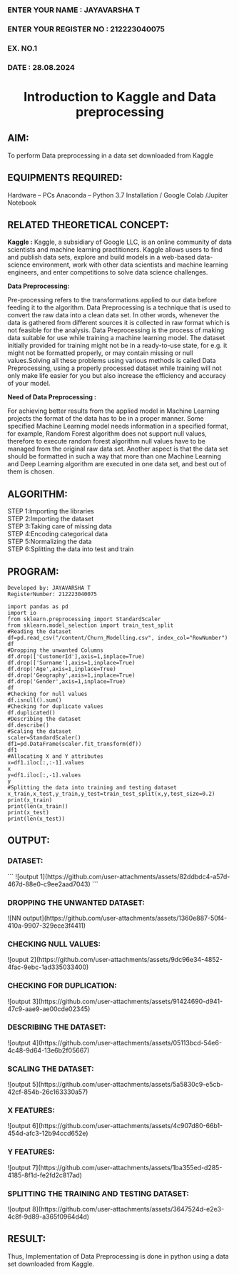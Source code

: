 <H3>ENTER YOUR NAME : JAYAVARSHA T</H3>
<H3>ENTER YOUR REGISTER NO : 212223040075</H3>
<H3>EX. NO.1</H3>
<H3>DATE : 28.08.2024</H3>
<H1 ALIGN =CENTER> Introduction to Kaggle and Data preprocessing</H1>

## AIM:

To perform Data preprocessing in a data set downloaded from Kaggle

## EQUIPMENTS REQUIRED:
Hardware – PCs
Anaconda – Python 3.7 Installation / Google Colab /Jupiter Notebook

## RELATED THEORETICAL CONCEPT:

**Kaggle :**
Kaggle, a subsidiary of Google LLC, is an online community of data scientists and machine learning practitioners. Kaggle allows users to find and publish data sets, explore and build models in a web-based data-science environment, work with other data scientists and machine learning engineers, and enter competitions to solve data science challenges.

**Data Preprocessing:**

Pre-processing refers to the transformations applied to our data before feeding it to the algorithm. Data Preprocessing is a technique that is used to convert the raw data into a clean data set. In other words, whenever the data is gathered from different sources it is collected in raw format which is not feasible for the analysis.
Data Preprocessing is the process of making data suitable for use while training a machine learning model. The dataset initially provided for training might not be in a ready-to-use state, for e.g. it might not be formatted properly, or may contain missing or null values.Solving all these problems using various methods is called Data Preprocessing, using a properly processed dataset while training will not only make life easier for you but also increase the efficiency and accuracy of your model.

**Need of Data Preprocessing :**

For achieving better results from the applied model in Machine Learning projects the format of the data has to be in a proper manner. Some specified Machine Learning model needs information in a specified format, for example, Random Forest algorithm does not support null values, therefore to execute random forest algorithm null values have to be managed from the original raw data set.
Another aspect is that the data set should be formatted in such a way that more than one Machine Learning and Deep Learning algorithm are executed in one data set, and best out of them is chosen.


## ALGORITHM:
STEP 1:Importing the libraries<BR>
STEP 2:Importing the dataset<BR>
STEP 3:Taking care of missing data<BR>
STEP 4:Encoding categorical data<BR>
STEP 5:Normalizing the data<BR>
STEP 6:Splitting the data into test and train<BR>

##  PROGRAM:
```
Developed by: JAYAVARSHA T
RegisterNumber: 212223040075

import pandas as pd
import io
from sklearn.preprocessing import StandardScaler
from sklearn.model_selection import train_test_split
#Reading the dataset
df=pd.read_csv("/content/Churn_Modelling.csv", index_col="RowNumber")
df
#Dropping the unwanted Columns
df.drop(['CustomerId'],axis=1,inplace=True)
df.drop(['Surname'],axis=1,inplace=True)
df.drop('Age',axis=1,inplace=True)
df.drop('Geography',axis=1,inplace=True)
df.drop('Gender',axis=1,inplace=True)
df
#Checking for null values
df.isnull().sum()
#Checking for duplicate values
df.duplicated()
#Describing the dataset
df.describe()
#Scaling the dataset
scaler=StandardScaler()
df1=pd.DataFrame(scaler.fit_transform(df))
df1
#Allocating X and Y attributes
x=df1.iloc[:,:-1].values
x
y=df1.iloc[:,-1].values
y
#Splitting the data into training and testing dataset
x_train,x_test,y_train,y_test=train_test_split(x,y,test_size=0.2)
print(x_train)
print(len(x_train))
print(x_test)
print(len(x_test))
```

## OUTPUT:
<H3>DATASET:</H3>
```
![output 1](https://github.com/user-attachments/assets/82ddbdc4-a57d-467d-88e0-c9ee2aad7043)
```
<H3>DROPPING THE UNWANTED DATASET:</H3>
![NN output](https://github.com/user-attachments/assets/1360e887-50f4-410a-9907-329ece3f4411)

<H3>CHECKING NULL VALUES:</H3>
![ouput 2](https://github.com/user-attachments/assets/9dc96e34-4852-4fac-9ebc-1ad335033400)

<H3>CHECKING FOR DUPLICATION:</H3>
![output 3](https://github.com/user-attachments/assets/91424690-d941-47c9-aae9-ae00cde02345)

<H3>DESCRIBING THE DATASET:</H3>
![output 4](https://github.com/user-attachments/assets/05113bcd-54e6-4c48-9d64-13e6b2f05667)

<H3>SCALING THE DATASET:</H3>
![output 5](https://github.com/user-attachments/assets/5a5830c9-e5cb-42cf-854b-26c163330a57)

<H3>X FEATURES:</H3>
![output 6](https://github.com/user-attachments/assets/4c907d80-66b1-454d-afc3-12b94ccd652e)

<H3>Y FEATURES:</H3>
![output 7](https://github.com/user-attachments/assets/1ba355ed-d285-4185-8f1d-fe2fd2c817ad)

<H3>SPLITTING THE TRAINING AND TESTING DATASET:</H3>
![output 8](https://github.com/user-attachments/assets/3647524d-e2e3-4c8f-9d89-a365f0964d4d)


## RESULT:
Thus, Implementation of Data Preprocessing is done in python  using a data set downloaded from Kaggle.


